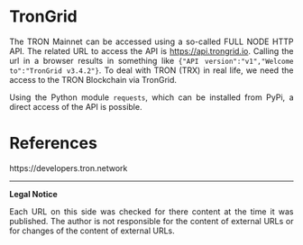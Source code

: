 # TronGrid

<p align="justify">The TRON Mainnet can be accessed using a so-called FULL NODE HTTP API. The related URL to access the API is <a href="https://api.trongrid.io/">https://api.trongrid.io</a>. Calling the url in a browser results in something like <code>{"API version":"v1","Welcome to":"TronGrid v3.4.2"}</code>. To deal with TRON (TRX) in real life, we need the access to the TRON Blockchain via TronGrid.
</p>

<p align="justify">
Using the Python module <code>requests</code>, which can be installed from PyPi, a direct access of the API is possible.  
</p>

# References

<p align="justify">
https://developers.tron.network
</p>

<hr>

<b>Legal Notice</b>

<p align="justify">Each URL on this side was checked for there content at the time it was published. The author is not responsible for the content of external URLs or for changes of the content of external URLs.</p>
